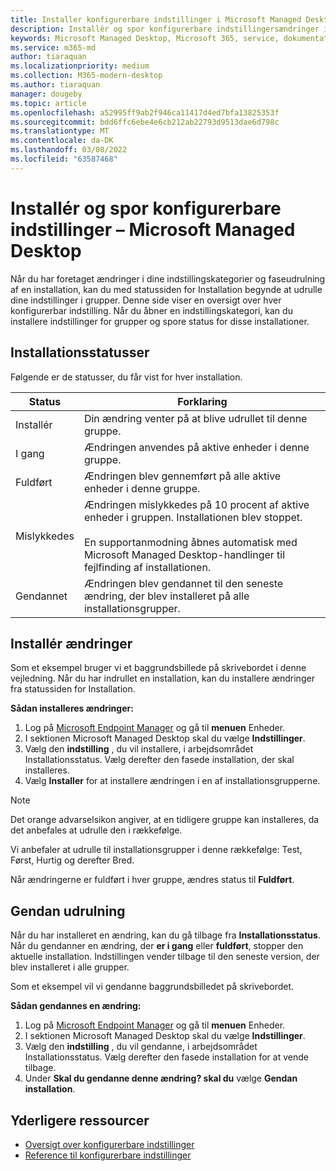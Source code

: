 ```yaml
---
title: Installer konfigurerbare indstillinger i Microsoft Managed Desktop
description: Installér og spor konfigurerbare indstillingersændringer i Microsoft Managed Desktop.
keywords: Microsoft Managed Desktop, Microsoft 365, service, dokumentation, installation, faseudrulning, konfigurerbare indstillinger
ms.service: m365-md
author: tiaraquan
ms.localizationpriority: medium
ms.collection: M365-modern-desktop
ms.author: tiaraquan
manager: dougeby
ms.topic: article
ms.openlocfilehash: a52995ff9ab2f946ca11417d4ed7bfa13825353f
ms.sourcegitcommit: bdd6ffc6ebe4e6cb212ab22793d9513dae6d798c
ms.translationtype: MT
ms.contentlocale: da-DK
ms.lasthandoff: 03/08/2022
ms.locfileid: "63587468"
---
```

# <a name="deploy-and-track-configurable-settings---microsoft-managed-desktop"></a>Installér og spor konfigurerbare indstillinger – Microsoft Managed Desktop

Når du har foretaget ændringer i dine indstillingskategorier og faseudrulning af en installation, kan du med statussiden for Installation begynde at udrulle dine indstillinger i grupper. Denne side viser en oversigt over hver konfigurerbar indstilling. Når du åbner en indstillingskategori, kan du installere indstillinger for grupper og spore status for disse installationer.

## <a name="deployment-statuses"></a>Installationsstatusser

Følgende er de statusser, du får vist for hver installation.

Status | Forklaring
--- | ---
Installér | Din ændring venter på at blive udrullet til denne gruppe.
I gang | Ændringen anvendes på aktive enheder i denne gruppe.
Fuldført | Ændringen blev gennemført på alle aktive enheder i denne gruppe.
Mislykkedes | Ændringen mislykkedes på 10 procent af aktive enheder i gruppen. Installationen blev stoppet.<br><br> En supportanmodning åbnes automatisk med Microsoft Managed Desktop-handlinger til fejlfinding af installationen.
Gendannet | Ændringen blev gendannet til den seneste ændring, der blev installeret på alle installationsgrupper.

## <a name="deploy-changes"></a>Installér ændringer

Som et eksempel bruger vi et baggrundsbillede på skrivebordet i denne vejledning. Når du har indrullet en installation, kan du installere ændringer fra statussiden for Installation.

**Sådan installeres ændringer:**

1. Log på [Microsoft Endpoint Manager](https://endpoint.microsoft.com/) og gå til **menuen** Enheder.
2. I sektionen Microsoft Managed Desktop skal du vælge **Indstillinger**.
3. Vælg den **indstilling** , du vil installere, i arbejdsområdet Installationsstatus. Vælg derefter den fasede installation, der skal installeres.
4. Vælg **Installer** for at installere ændringen i en af installationsgrupperne.

> [!NOTE]
> Det orange advarselsikon angiver, at en tidligere gruppe kan installeres, da det anbefales at udrulle den i rækkefølge.

<!-- Needs picture updated to show MEM ![Deployment status workspace. Trusted sites pane on the right. In the Deployment groups section are three columns: deployment groups, devices, and status. In the status column, "deploy" is highlighted.](../../media/1deployedit.png) -->

Vi anbefaler at udrulle til installationsgrupper i denne rækkefølge: Test, Først, Hurtig og derefter Bred.

Når ændringerne er fuldført i hver gruppe, ændres status til **Fuldført**.

<!-- Needs picture updated to show MEM ![Deployment status workspace with columns for date updated, version, test, first, fast, and broad. The Proxy row is expanded, showing a dated setting flagged as "complete" in each of the four deployment groups.](../../media/2completeedit.png) -->

## <a name="revert-deployment"></a>Gendan udrulning

Når du har installeret en ændring, kan du gå tilbage fra **Installationsstatus**. Når du gendanner en ændring, der **er i gang** eller **fuldført**, stopper den aktuelle installation. Indstillingen vender tilbage til den seneste version, der blev installeret i alle grupper.

Som et eksempel vil vi gendanne baggrundsbilledet på skrivebordet.

**Sådan gendannes en ændring:**

1. Log på [Microsoft Endpoint Manager](https://endpoint.microsoft.com/) og gå til **menuen** Enheder.
2. I sektionen Microsoft Managed Desktop skal du vælge **Indstillinger**.
3. Vælg den **indstilling** , du vil gendanne, i arbejdsområdet Installationsstatus. Vælg derefter den fasede installation for at vende tilbage.
4. Under **Skal du gendanne denne ændring? skal du** vælge **Gendan installation**.

<!-- Needs picture updated to show MEM ![Deployment status workspace. Browser start pages is selected, opening a pane on the right side with data about the submitted change and its status. At the bottom is the "need to revert this change" area where you can select "Revert deployment."](../../media/3revert.png) -->

## <a name="additional-resources"></a>Yderligere ressourcer

- [Oversigt over konfigurerbare indstillinger](config-setting-overview.md)
- [Reference til konfigurerbare indstillinger](config-setting-ref.md)
